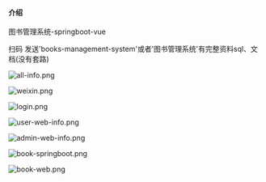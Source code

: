 #### 介绍
图书管理系统-springboot-vue

扫码 发送'books-management-system'或者'图书管理系统'有完整资料sql、文档(没有套路)

![all-info.png](https://s2.loli.net/2024/09/08/1nWhdY829Bcqrpv.png)

![weixin.png](https://s2.loli.net/2024/09/08/faMq8gLWNndPBj4.png)

![login.png](https://s2.loli.net/2024/09/08/lqYnFyIRLHQMc43.png)

![user-web-info.png](https://s2.loli.net/2024/09/08/61cMXdoUkKiB5sy.png)

![admin-web-info.png](https://s2.loli.net/2024/09/08/fYa9sO1pJUmiC76.png)

![book-springboot.png](https://s2.loli.net/2024/09/08/AZoEhGTfRrla9uL.png)

![book-web.png](https://s2.loli.net/2024/09/08/dmxzKQVwiWSUDry.png)
